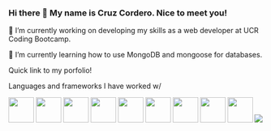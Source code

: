 ### Hi there 👋 My name is Cruz Cordero. Nice to meet you!

🔭 I’m currently working on developing my skills as a web developer at UCR Coding Bootcamp.

🌱 I’m currently learning how to use MongoDB and mongoose for databases.
 
Quick link to my porfolio! 
 
Languages and frameworks I have worked w/

<img height=50 src="https://cdn.jsdelivr.net/gh/devicons/devicon/icons/html5/html5-original.svg"/>
<img height=50 src="https://cdn.jsdelivr.net/gh/devicons/devicon/icons/css3/css3-original.svg"/>
<img height=50 src="https://user-images.githubusercontent.com/105164264/190065179-ff66b65e-84e9-4048-a394-e64cbd79dcb0.svg"/>
<img height=50 src="https://cdn.jsdelivr.net/npm/devicons@1.8.0/!SVG/bootstrap.svg"/>
<img height=50 src="https://cdn.jsdelivr.net/gh/devicons/devicon/icons/javascript/javascript_1.svg"/>
<img height=50 src="https://cdn.jsdelivr.net/npm/devicons@1.8.0/!SVG/jquery_logo.svg"/>
<img height=50 src="https://cdn.jsdelivr.net/gh/devicons/devicon/icons/react/react-original.svg"/>
<img height=50 src="https://cdn.jsdelivr.net/gh/devicons/devicon/icons/git/git-plain.svg"/>
<img height=50 src="https://cdn.jsdelivr.net/gh/devicons/devicon/icons/github/github-original.svg"/>

<img src="https://github-readme-stats.vercel.app/api?username=corderocruz&show_icons=true&theme=dark"/>

